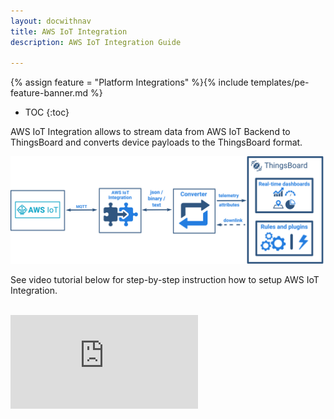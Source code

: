 ```yaml
---
layout: docwithnav
title: AWS IoT Integration
description: AWS IoT Integration Guide

---
```


{% assign feature = "Platform Integrations" %}{% include templates/pe-feature-banner.md %}

* TOC
{:toc}

AWS IoT Integration allows to stream data from AWS IoT Backend to ThingsBoard and converts device payloads to the ThingsBoard format.

 ![image](/images/user-guide/integrations/aws-iot-integration.svg)
 
See video tutorial below for step-by-step instruction how to setup AWS IoT Integration.

<br/>
<div id="video">  
 <div id="video_wrapper">
     <iframe src="https://www.youtube.com/embed/udkuOUrNzWk" frameborder="0" allowfullscreen></iframe>
 </div>
</div> 